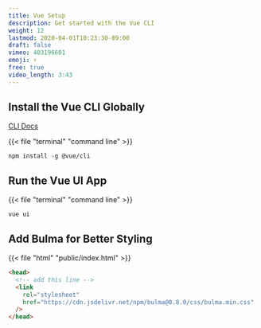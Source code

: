 ```yaml
---
title: Vue Setup
description: Get started with the Vue CLI
weight: 12
lastmod: 2020-04-01T10:23:30-09:00
draft: false
vimeo: 403196601
emoji: ⚡
free: true
video_length: 3:43
---
```


## Install the Vue CLI Globally

[CLI Docs](https://cli.vuejs.org/)

{{< file "terminal" "command line" >}}

```text
npm install -g @vue/cli
```

## Run the Vue UI App

{{< file "terminal" "command line" >}}

```text
vue ui
```

## Add Bulma for Better Styling

{{< file "html" "public/index.html" >}}

```html
<head>
  <!-- add this line -->
  <link
    rel="stylesheet"
    href="https://cdn.jsdelivr.net/npm/bulma@0.8.0/css/bulma.min.css"
  />
</head>
```
